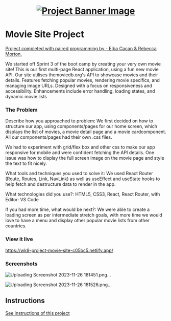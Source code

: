 <h1 align="center">
  <a href="">
    <img src="/src/assets/movies.svg" alt="Project Banner Image">
  </a>
</h1>

# Movie Site Project

<ins>Project completed with paired programming by - Elba Cacan & Rebecca Morton.</ins>

We started off Sprint 3 of the boot camp by creating your very own movie site! This is our first multi-page React application, using a fun new movie API. Our site utilises themoviedb.org's API to showcase movies and their details. Features fetching popular movies, rendering movie specifics, and managing image URLs. Designed with a focus on responsiveness and accessibility. Enhancements include error handling, loading states, and dynamic movie lists

### The Problem

Describe how you approached to problem: We first decided on how to structure our app, using components/pages for our home screen, which displays the list of movies, a movie detail page and a movie cardcomponent. All our components/pages had their own .css files.

We had to experiment with grid/flex box and other css to make our app responsive for mobile and were confident fetching the API details. One issue was how to display the full screen image on the movie page and style the text to fit nicely.

What tools and techniques you used to solve it: We used React Router (Route, Routes, Link, NavLink) as well as useEffect and useState hooks to help fetch and destructure data to render in the app.

What technologies did you use?: HTML5, CSS3, React, React Router, with Editor: VS Code

If you had more time, what would be next?: 
We were able to create a loading screen as per intermediate stretch goals, with more time we would love to have a menu and display other popular movie lists from other countries.

### View it live

https://wk9-project-movie-site-c05bc5.netlify.app/

### Screenshots

![Uploading Screenshot 2023-11-26 181451.png…]()

![Uploading Screenshot 2023-11-26 181526.png…]()



## Instructions

<a href="instructions.md">
   See instructions of this project
  </a>
